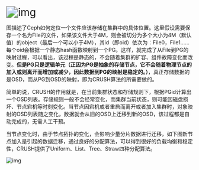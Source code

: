 <img src="https://oss-emcsprod-public.modb.pro/wechatSpider/modb_20211014_10e319b4-2d00-11ec-9441-fa163eb4f6be.png" alt="img" style="zoom:200%;" />

图描述了Ceph如何定位一个文件应该存储在集群中的具体位置。这里假设需要保存一个名为File的文件，如果该文件大于4M，则会被切分为多个大小为4M（默认值）的object（最后一个可以小于4M），其id（即oid）依次为：File0，File1……每个oid会根据一个静态hash函数映射到一个PG。这样，就完成了从File到PG的映射过程，可以看出，该过程是静态的，不会随着集群的扩容、组件故障变化而改变。**但是PG只是逻辑单元（正因为PG是抽象的存储节点，它不会随着物理节点的加入或则离开而增加或减少，因此数据到PG的映射是稳定的。）**，真正存储数据的是OSD，而从PG到OSD的映射，即为CRUSH算法的所需要做的。

简单的说，CRUSH的作用就是，在当前集群状态和存储规则下，根据PGid计算出一个OSD列表。存储规则一般不会经常变化，而集群当前状态，则可能因磁盘损坏、节点宕机等时刻变化。当节点因宕机或者重启而离开或者加入集群时，对象映射的OSD列表随之变化，数据就会从旧的OSD上迁移到新的OSD，该过程都是自动完成的，无需人工干预。





当节点变化时，由于节点拓扑的变化，会影响少量分片数据进行迁移，如下图新节点加入是引起的数据迁移，通过良好的分配算法，可以得到很好的负载均衡和稳定性，CRUSH提供了Uniform、List、Tree、Straw四种分配算法。

![img](https://oss-emcsprod-public.modb.pro/wechatSpider/modb_20210416_089e1aba-9eb2-11eb-8149-00163e068ecd.png)

